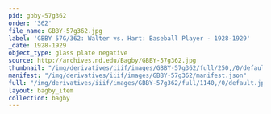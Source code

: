 ```yaml
---
pid: gbby-57g362
order: '362'
file_name: GBBY-57g362.jpg
label: 'GBBY 57G/362: Walter vs. Hart: Baseball Player - 1928-1929'
_date: 1928-1929
object_type: glass plate negative
source: http://archives.nd.edu/Bagby/GBBY-57g362.jpg
thumbnail: "/img/derivatives/iiif/images/GBBY-57g362/full/250,/0/default.jpg"
manifest: "/img/derivatives/iiif/images/GBBY-57g362/manifest.json"
full: "/img/derivatives/iiif/images/GBBY-57g362/full/1140,/0/default.jpg"
layout: bagby_item
collection: bagby
---
```

